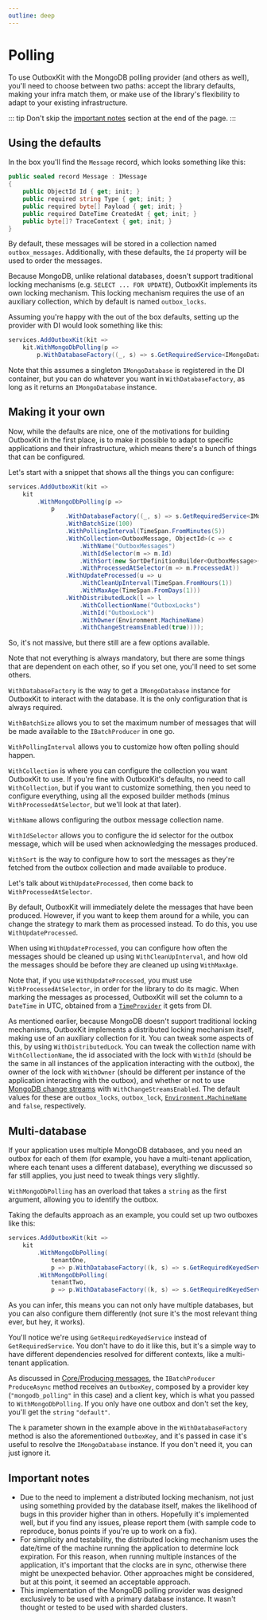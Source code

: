 ```yaml
---
outline: deep
---
```


# Polling

To use OutboxKit with the MongoDB polling provider (and others as well), you'll need to choose between two paths: accept the library defaults, making your infra match them, or make use of the library's flexibility to adapt to your existing infrastructure.

::: tip
Don't skip the [important notes](#important-notes) section at the end of the page.
:::

## Using the defaults

In the box you'll find the `Message` record, which looks something like this:

```csharp
public sealed record Message : IMessage
{
    public ObjectId Id { get; init; }
    public required string Type { get; init; }
    public required byte[] Payload { get; init; }
    public required DateTime CreatedAt { get; init; }
    public byte[]? TraceContext { get; init; }
}
```

By default, these messages will be stored in a collection named `outbox_messages`. Additionally, with these defaults, the `Id` property will be used to order the messages.

Because MongoDB, unlike relational databases, doesn't support traditional locking mechanisms (e.g. `SELECT ... FOR UPDATE`), OutboxKit implements its own locking mechanism. This locking mechanism requires the use of an auxiliary collection, which by default is named `outbox_locks`.

Assuming you're happy with the out of the box defaults, setting up the provider with DI would look something like this:

```csharp
services.AddOutboxKit(kit =>
    kit.WithMongoDbPolling(p => 
        p.WithDatabaseFactory((_, s) => s.GetRequiredService<IMongoDatabase>()));
```

Note that this assumes a singleton `IMongoDatabase` is registered in the DI container, but you can do whatever you want in `WithDatabaseFactory`, as long as it returns an `IMongoDatabase` instance.

## Making it your own

Now, while the defaults are nice, one of the motivations for building OutboxKit in the first place, is to make it possible to adapt to specific applications and their infrastructure, which means there's a bunch of things that can be configured.

Let's start with a snippet that shows all the things you can configure:

```csharp
services.AddOutboxKit(kit =>
    kit
        .WithMongoDbPolling(p =>
            p
                .WithDatabaseFactory((_, s) => s.GetRequiredService<IMongoDatabase>())
                .WithBatchSize(100)
                .WithPollingInterval(TimeSpan.FromMinutes(5))
                .WithCollection<OutboxMessage, ObjectId>(c => c
                    .WithName("OutboxMessages")
                    .WithIdSelector(m => m.Id)
                    .WithSort(new SortDefinitionBuilder<OutboxMessage>().Ascending(m => m.Id))
                    .WithProcessedAtSelector(m => m.ProcessedAt))
                .WithUpdateProcessed(u => u
                    .WithCleanUpInterval(TimeSpan.FromHours(1))
                    .WithMaxAge(TimeSpan.FromDays(1)))
                .WithDistributedLock(l => l
                    .WithCollectionName("OutboxLocks")
                    .WithId("OutboxLock")
                    .WithOwner(Environment.MachineName)
                    .WithChangeStreamsEnabled(true))));
```

So, it's not massive, but there still are a few options available.

Note that not everything is always mandatory, but there are some things that are dependent on each other, so if you set one, you'll need to set some others.

`WithDatabaseFactory` is the way to get a `IMongoDatabase` instance for OutboxKit to interact with the database. It is the only configuration that is always required.

`WithBatchSize` allows you to set the maximum number of messages that will be made available to the `IBatchProducer` in one go.

`WithPollingInterval` allows you to customize how often polling should happen.

`WithCollection` is where you can configure the collection you want OutboxKit to use. If you're fine with OutboxKit's defaults, no need to call `WithCollection`, but if you want to customize something, then you need to configure everything, using all the exposed builder methods (minus `WithProcessedAtSelector`, but we'll look at that later).

`WithName` allows configuring the outbox message collection name.

`WithIdSelector` allows you to configure the id selector for the outbox message, which will be used when acknowledging the messages produced.

`WithSort` is the way to configure how to sort the messages as they're fetched from the outbox collection and made available to produce.

Let's talk about `WithUpdateProcessed`, then come back to `WithProcessedAtSelector`.

By default, OutboxKit will immediately delete the messages that have been produced. However, if you want to keep them around for a while, you can change the strategy to mark them as processed instead. To do this, you use `WithUpdateProcessed`.

When using `WithUpdateProcessed`, you can configure how often the messages should be cleaned up using `WithCleanUpInterval`, and how old the messages should be before they are cleaned up using `WithMaxAge`.

Note that, if you use `WithUpdateProcessed`, you must use `WithProcessedAtSelector`, in order for the library to do its magic. When marking the messages as processed, OutboxKit will set the column to a `DateTime` in UTC, obtained from a [`TimeProvider`](https://learn.microsoft.com/en-us/dotnet/api/system.timeprovider) it gets from DI.

As mentioned earlier, because MongoDB doesn't support traditional locking mechanisms, OutboxKit implements a distributed locking mechanism itself, making use of an auxiliary collection for it. You can tweak some aspects of this, by using `WithDistributedLock`. You can tweak the collection name with `WithCollectionName`, the id associated with the lock with `WithId` (should be the same in all instances of the application interacting with the outbox), the owner of the lock with `WithOwner` (should be different per instance of the application interacting with the outbox), and whether or not to use [MongoDB change streams](https://www.mongodb.com/docs/manual/changeStreams/) with `WithChangeStreamsEnabled`. The default values for these are `outbox_locks`, `outbox_lock`, [`Environment.MachineName`](https://learn.microsoft.com/en-us/dotnet/api/system.environment.machinename) and `false`, respectively.

## Multi-database

If your application uses multiple MongoDB databases, and you need an outbox for each of them (for example, you have a multi-tenant application, where each tenant uses a different database), everything we discussed so far still applies, you just need to tweak things very slightly.

`WithMongoDbPolling` has an overload that takes a `string` as the first argument, allowing you to identify the outbox.

Taking the defaults approach as an example, you could set up two outboxes like this:

```csharp
services.AddOutboxKit(kit =>
    kit
        .WithMongoDbPolling(
            tenantOne,
            p => p.WithDatabaseFactory((k, s) => s.GetRequiredKeyedService<IMongoDatabase>(tenantOne)))
        .WithMongoDbPolling(
            tenantTwo,
            p => p.WithDatabaseFactory((k, s) => s.GetRequiredKeyedService<IMongoDatabase>(tenantTwo))));
```

As you can infer, this means you can not only have multiple databases, but you can also configure them differently (not sure it's the most relevant thing ever, but hey, it works).

You'll notice we're using `GetRequiredKeyedService` instead of `GetRequiredService`. You don't have to do it like this, but it's a simple way to have different dependencies resolved for different contexts, like a multi-tenant application.

As discussed in [Core/Producing messages](/core/producing-messages), the `IBatchProducer` `ProduceAsync` method receives an `OutboxKey`, composed by a provider key (`"mongodb_polling"` in this case) and a client key, which is what you passed to `WithMongoDbPolling`. If you only have one outbox and don't set the key, you'll get the `string` `"default"`.

The `k` parameter shown in the example above in the `WithDatabaseFactory` method is also the aforementioned `OutboxKey`, and it's passed in case it's useful to resolve the `IMongoDatabase` instance. If you don't need it, you can just ignore it.

## Important notes

- Due to the need to implement a distributed locking mechanism, not just using something provided by the database itself, makes the likelihood of bugs in this provider higher than in others. Hopefully it's implemented well, but if you find any issues, please report them (with sample code to reproduce, bonus points if you're up to work on a fix).
- For simplicity and testability, the distributed locking mechanism uses the date/time of the machine running the application to determine lock expiration. For this reason, when running multiple instances of the application, it's important that the clocks are in sync, otherwise there might be unexpected behavior. Other approaches might be considered, but at this point, it seemed an acceptable approach.
- This implementation of the MongoDB polling provider was designed exclusively to be used with a primary database instance. It wasn't thought or tested to be used with sharded clusters.